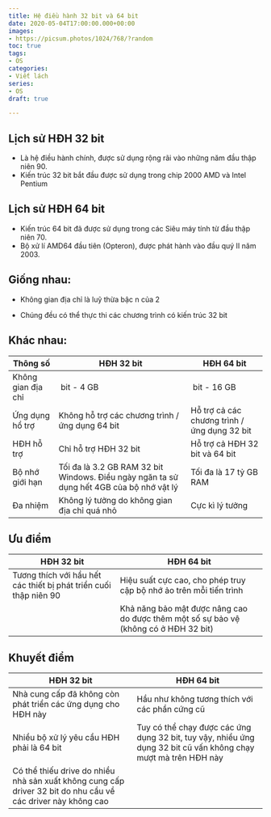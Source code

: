 ```yaml
---
title: Hệ điều hành 32 bit và 64 bit
date: 2020-05-04T17:00:00.000+00:00
images:
- https://picsum.photos/1024/768/?random
toc: true
tags:
- OS
categories:
- Viết lách
series:
- OS
draft: true

---
```

## Lịch sử HĐH 32 bit

* Là hệ điều hành chính, được sử dụng rộng rãi vào những năm đầu thập niên 90.
* Kiến trúc 32 bit bắt đầu được sử dụng trong chip 2000 AMD và Intel Pentium

## Lịch sử HĐH 64 bit

* Kiến trúc 64 bit đã được sử dụng trong các Siêu máy tính từ đầu thập niên 70.
* Bộ xử lí AMD64 đầu tiên (Opteron), được phát hành vào đầu quý II năm 2003.

## Giống nhau:

* Không gian địa chỉ là luỹ thừa bậc n của 2

* Chúng đều có thể thực thi các chương trình có kiến trúc 32 bit

## Khác nhau:

| Thông số           | HĐH 32 bit                                                   | HĐH 64 bit                                   |
| ------------------ | ------------------------------------------------------------ | -------------------------------------------- |
| Không gian địa chỉ | <MATH>2^32</MATH> bit - 4 GB                                 | <MATH>2^64</MATH> bit - 16 GB                |
| Ứng dụng hổ trợ    | Không hỗ trợ các chương trình / ứng dụng 64 bit              | Hỗ trợ cả các chương trình / ứng dụng 32 bit |
| HĐH hỗ trợ         | Chỉ hỗ trợ HĐH 32 bit                                        | Hỗ trợ cả HĐH 32 bit và 64 bit               |
| Bộ nhớ giới hạn    | Tối đa là 3.2 GB RAM 32 bit Windows. Điều ngày ngăn ta sử dụng hết 4GB của bộ nhớ vật lý | Tối đa là 17 tỷ GB RAM                       |
| Đa nhiệm           | Không lý tưởng do không gian địa chỉ quá nhỏ                 | Cực kì lý tưởng                              |

## Ưu điểm

| HĐH 32 bit                                                   | HĐH 64 bit                                                   |
| ------------------------------------------------------------ | ------------------------------------------------------------ |
| Tương thích với hầu hết các thiết bị phát triển cuối thập niên 90 | Hiệu suất cực cao, cho phép truy cập bộ nhớ ảo trên mỗi tiến trình |
|                                                              | Khả năng bảo mật được nâng cao do được thêm một số sự bảo vệ (không có ở HĐH 32 bit) |

## Khuyết điểm

| HĐH 32 bit                                                   | HĐH 64 bit                                                   |
| ------------------------------------------------------------ | ------------------------------------------------------------ |
| Nhà cung cấp đã không còn phát triển các ứng dụng cho HĐH này | Hầu như không tương thích với các phần cứng cũ               |
| Nhiều bộ xử lý yêu cầu HĐH phải là 64 bit                    | Tuy có thể chạy được các ứng dụng 32 bit, tuy vậy, nhiều ứng dụng 32 bit cũ vấn không chạy mượt mà trên HĐH này |
| Có thể thiếu drive do nhiều nhà sản xuất không cung cấp driver 32 bit do nhu cầu về các driver này không cao |                                                              |